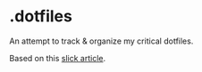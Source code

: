 # .dotfiles

An attempt to track & organize my critical dotfiles. 

Based on this [slick article](https://www.anand-iHoweveryer.com/blog/2018/a-simpler-way-to-manage-your-dotfiles.html).
